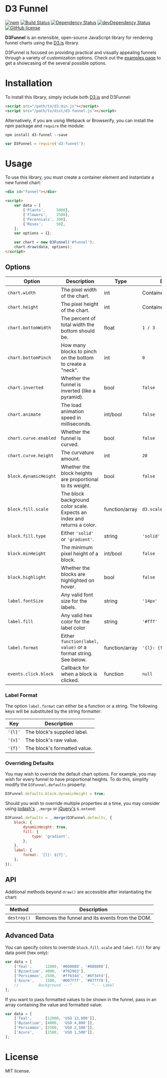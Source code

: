 # D3 Funnel

[![npm](https://img.shields.io/npm/v/d3-funnel.svg?style=flat-square)](https://www.npmjs.com/package/d3-funnel)
[![Build Status](https://img.shields.io/travis/jakezatecky/d3-funnel/master.svg?style=flat-square)](https://travis-ci.org/jakezatecky/d3-funnel)
[![Dependency Status](https://img.shields.io/david/jakezatecky/d3-funnel.svg?style=flat-square)](https://david-dm.org/jakezatecky/d3-funnel)
[![devDependency Status](https://david-dm.org/jakezatecky/d3-funnel/dev-status.svg?style=flat-square)](https://david-dm.org/jakezatecky/d3-funnel#info=devDependencies)
[![GitHub license](https://img.shields.io/badge/license-MIT-blue.svg?style=flat-square)](https://raw.githubusercontent.com/jakezatecky/d3-funnel/master/LICENSE.txt)

**D3Funnel** is an extensible, open-source JavaScript library for rendering
funnel charts using the [D3.js][d3] library.

D3Funnel is focused on providing practical and visually appealing funnels
through a variety of customization options. Check out the [examples page][examples]
to get a showcasing of the several possible options.

# Installation

To install this library, simply include both [D3.js][d3] and D3Funnel:

``` html
<script src="/path/to/d3.min.js"></script>
<script src="/path/to/dist/d3-funnel.js"></script>
```

Alternatively, if you are using Webpack or Browserify, you can install the npm
package and `require` the module:

```
npm install d3-funnel --save
```

``` javascript
var D3Funnel = require('d3-funnel');
```

# Usage

To use this library, you must create a container element and instantiate a new
funnel chart:

``` html
<div id="funnel"></div>

<script>
    var data = [
        ['Plants',     5000],
        ['Flowers',    2500],
        ['Perennials', 200],
        ['Roses',      50],
    ];
    var options = {};

    var chart = new D3Funnel('#funnel');
    chart.draw(data, options);
</script>
```

## Options

| Option                | Description                                                                 | Type           | Default                 |
| --------------------- | --------------------------------------------------------------------------- | -------------- | ----------------------- |
| `chart.width`         | The pixel width of the chart.                                               | int            | Container's width       |
| `chart.height`        | The pixel height of the chart.                                              | int            | Container's height      |
| `chart.bottomWidth`   | The percent of total width the bottom should be.                            | float          | `1 / 3`                 |
| `chart.bottomPinch`   | How many blocks to pinch on the bottom to create a "neck".                  | int            | `0`                     |
| `chart.inverted`      | Whether the funnel is inverted (like a pyramid).                            | bool           | `false`                 |
| `chart.animate`       | The load animation speed in milliseconds.                                   | int/bool       | `false`                 |
| `chart.curve.enabled` | Whether the funnel is curved.                                               | bool           | `false`                 |
| `chart.curve.height`  | The curvature amount.                                                       | int            | `20`                    |
| `block.dynamicHeight` | Whether the block heights are proportional to its weight.                   | bool           | `false`                 |
| `block.fill.scale`    | The block background color scale. Expects an index and returns a color.     | function/array | `d3.scale.category10()` |
| `block.fill.type`     | Either `'solid'` or `'gradient'`.                                           | string         | `'solid'`               |
| `block.minHeight`     | The minimum pixel height of a block.                                        | int/bool       | `false`                 |
| `block.highlight`     | Whether the blocks are highlighted on hover.                                | bool           | `false`                 |
| `label.fontSize`      | Any valid font size for the labels.                                         | string         | `'14px'`                |
| `label.fill`          | Any valid hex color for the label color                                     | string         | `'#fff'`                |
| `label.format`        | Either `function(label, value)` or a format string. See below.              | function/array | `'{l}: {f}'`            |
| `events.click.block`  | Callback for when a block is clicked.                                       | function       | `null`                  |

### Label Format

The option `label.format` can either be a function or a string. The following
keys will be substituted by the string formatter:

| Key     | Description                  |
| ------- | ---------------------------- |
| `'{l}'` | The block's supplied label.  |
| `'{v}'` | The block's raw value.       |
| `'{f}'` | The block's formatted value. |

### Overriding Defaults

You may wish to override the default chart options. For example, you may wish
for every funnel to have proportional heights. To do this, simplify modify the
`D3Funnel.defaults` property:

``` javascript
D3Funnel.defaults.block.dynamicHeight = true;
```

Should you wish to override multiple properties at a time, you may consider
using [lodash's][lodash-merge] `_.merge` or [jQuery's][jquery-extend] `$.extend`:

``` javascript
D3Funnel.defaults = _.merge(D3Funnel.defaults, {
    block: {
        dynamicHeight: true,
        fill: {
            type: 'gradient',
        },
    },
    label: {
        format: '{l}: ${f}',
    },
});
```

## API

Additional methods beyond `draw()` are accessible after instantiating the chart:

| Method           | Description                                                                 |
| ---------------- | --------------------------------------------------------------------------- |
| `destroy()`      | Removes the funnel and its events from the DOM.                             |

## Advanced Data

You can specify colors to override `block.fill.scale` and `label.fill` for any
data point (hex only):

``` javascript
var data = [
    ['Teal',      12000, '#008080', '#080800'],
    ['Byzantium', 4000,  '#702963'],
    ['Persimmon', 2500,  '#ff634d', '#6f34fd'],
    ['Azure',     1500,  '#007fff', '#07fff0'],
    //         Background ---^         ^--- Label
];
```

If you want to pass formatted values to be shown in the funnel, pass in an array
containing the value and formatted value:

``` javascript
var data = [
    ['Teal',      [12000, 'USD 12,000']],
    ['Byzantium', [4000,  'USD 4,000']],
    ['Persimmon', [2500,  'USD 2,500']],
    ['Azure',     [1500,  'USD 1,500']],
];
```

# License

MIT license.

[d3]: http://d3js.org/
[examples]: http://jakezatecky.github.io/d3-funnel/
[jQuery-extend]: https://api.jquery.com/jquery.extend/
[lodash-merge]: https://lodash.com/docs#merge
